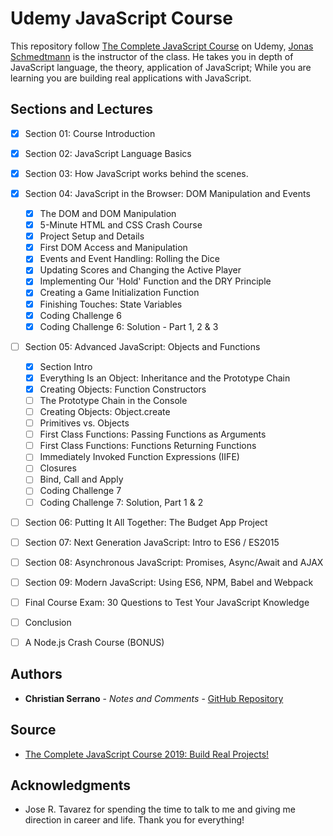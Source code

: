 # Udemy JavaScript Course

This repository follow [The Complete JavaScript Course](https://www.udemy.com/the-complete-javascript-course/) on Udemy, [Jonas Schmedtmann](https://www.udemy.com/user/jonasschmedtmann/) is the instructor of the class. He takes you in depth of JavaScript language, the theory, application of JavaScript; While you are learning you are building real applications with JavaScript.

## Sections and Lectures

- [x] Section 01: Course Introduction
- [x] Section 02: JavaScript Language Basics
- [x] Section 03: How JavaScript works behind the scenes.
- [x] Section 04: JavaScript in the Browser: DOM Manipulation and Events
    - [x] The DOM and DOM Manipulation
    - [x] 5-Minute HTML and CSS Crash Course
    - [x] Project Setup and Details 
    - [x] First DOM Access and Manipulation
    - [x] Events and Event Handling: Rolling the Dice
    - [x] Updating Scores and Changing the Active Player
    - [x] Implementing Our 'Hold' Function and the DRY Principle
    - [x] Creating a Game Initialization Function
    - [x] Finishing Touches: State Variables 
    - [x] Coding Challenge 6
    - [x] Coding Challenge 6: Solution - Part 1, 2 & 3
- [ ] Section 05: Advanced JavaScript: Objects and Functions
    - [x] Section Intro
    - [x] Everything Is an Object: Inheritance and the Prototype Chain
    - [x] Creating Objects: Function Constructors
    - [ ] The Prototype Chain in the Console
    - [ ] Creating Objects: Object.create
    - [ ] Primitives vs. Objects
    - [ ] First Class Functions: Passing Functions as Arguments
    - [ ] First Class Functions: Functions Returning Functions
    - [ ] Immediately Invoked Function Expressions (IIFE)
    - [ ] Closures
    - [ ] Bind, Call and Apply
    - [ ] Coding Challenge 7
    - [ ] Coding Challenge 7: Solution, Part 1 & 2
- [ ] Section 06: Putting It All Together: The Budget App Project
- [ ] Section 07: Next Generation JavaScript: Intro to ES6 / ES2015
- [ ] Section 08: Asynchronous JavaScript: Promises, Async/Await and AJAX
- [ ] Section 09: Modern JavaScript: Using ES6, NPM, Babel and Webpack
- [ ] Final Course Exam: 30 Questions to Test Your JavaScript Knowledge
- [ ] Conclusion
- [ ] A Node.js Crash Course (BONUS)


## Authors

* **Christian Serrano** - *Notes and Comments* - [GitHub Repository](https://github.com/561nano/Udemy_JavaScript)

## Source
* [The Complete JavaScript Course 2019: Build Real Projects!](https://www.udemy.com/the-complete-javascript-course/)

## Acknowledgments


* Jose R. Tavarez for spending the time to talk to me and giving me direction in career and life. Thank you for everything!

